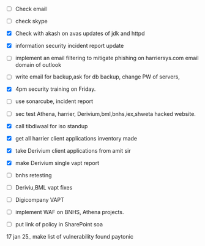 - [ ] Check email
- [ ] check skype 


- [x] Check with akash on avas updates of jdk and httpd
- [x] information security incident report update
- [ ] implement an email filtering to mitigate phishing on harriersys.com email domain of outlook 
- [ ] write email for backup,ask for db backup, change PW of servers,
- [x] 4pm security training on Friday.
- [ ] use sonarcube, incident report 
- [ ] sec test Athena, harrier, Derivium,bml,bnhs,iex,shweta hacked website.
- [x] call tibdiwaal for iso standup
- [x] get all harrier client applications inventory made
- [x] take Derivium client applications from amit sir 
- [x] make Derivium single vapt report 
- [ ] bnhs retesting 
- [ ] Deriviu,BML vapt fixes 
- [ ] Digicompany VAPT 
- [ ] implement WAF on BNHS, Athena projects.
- [ ] put link of policy in SharePoint soa 

17 jan 25_ make list of vulnerability found 
paytonic 